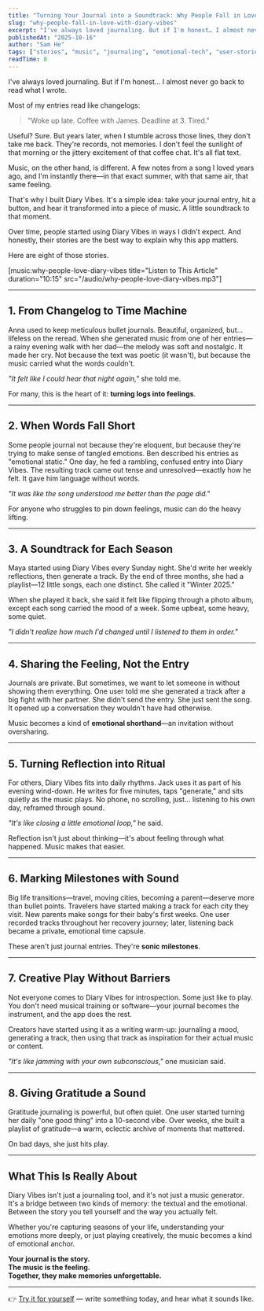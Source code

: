 ```yaml
---
title: "Turning Your Journal into a Soundtrack: Why People Fall in Love with Diary Vibes"
slug: "why-people-fall-in-love-with-diary-vibes"
excerpt: "I've always loved journaling. But if I'm honest… I almost never go back to read what I wrote. Most entries read like changelogs: records, not memories. That's why I built Diary Vibes..."
publishedAt: "2025-10-16"
author: "Sam He"
tags: ["stories", "music", "journaling", "emotional-tech", "user-stories"]
readTime: 8
---
```


I've always loved journaling. But if I'm honest… I almost never go back to read what I wrote.

Most of my entries read like changelogs:

> "Woke up late. Coffee with James. Deadline at 3. Tired."

Useful? Sure. But years later, when I stumble across those lines, they don't take me back. They're records, not memories. I don't feel the sunlight of that morning or the jittery excitement of that coffee chat. It's all flat text.

Music, on the other hand, is different. A few notes from a song I loved years ago, and I'm instantly there—in that exact summer, with that same air, that same feeling.

That's why I built Diary Vibes. It's a simple idea: take your journal entry, hit a button, and hear it transformed into a piece of music. A little soundtrack to that moment.

Over time, people started using Diary Vibes in ways I didn't expect. And honestly, their stories are the best way to explain why this app matters.

Here are eight of those stories.

[music:why-people-love-diary-vibes title="Listen to This Article" duration="10:15" src="/audio/why-people-love-diary-vibes.mp3"]

---

## 1. From Changelog to Time Machine

Anna used to keep meticulous bullet journals. Beautiful, organized, but… lifeless on the reread. When she generated music from one of her entries—a rainy evening walk with her dad—the melody was soft and nostalgic. It made her cry. Not because the text was poetic (it wasn't), but because the music carried what the words couldn't.

*"It felt like I could hear that night again,"* she told me.

For many, this is the heart of it: **turning logs into feelings**.

---

## 2. When Words Fall Short

Some people journal not because they're eloquent, but because they're trying to make sense of tangled emotions. Ben described his entries as "emotional static." One day, he fed a rambling, confused entry into Diary Vibes. The resulting track came out tense and unresolved—exactly how he felt. It gave him language without words.

*"It was like the song understood me better than the page did."*

For anyone who struggles to pin down feelings, music can do the heavy lifting.

---

## 3. A Soundtrack for Each Season

Maya started using Diary Vibes every Sunday night. She'd write her weekly reflections, then generate a track. By the end of three months, she had a playlist—12 little songs, each one distinct. She called it "Winter 2025."

When she played it back, she said it felt like flipping through a photo album, except each song carried the mood of a week. Some upbeat, some heavy, some quiet.

*"I didn't realize how much I'd changed until I listened to them in order."*

---

## 4. Sharing the Feeling, Not the Entry

Journals are private. But sometimes, we want to let someone in without showing them everything. One user told me she generated a track after a big fight with her partner. She didn't send the entry. She just sent the song. It opened up a conversation they wouldn't have had otherwise.

Music becomes a kind of **emotional shorthand**—an invitation without oversharing.

---

## 5. Turning Reflection into Ritual

For others, Diary Vibes fits into daily rhythms. Jack uses it as part of his evening wind-down. He writes for five minutes, taps "generate," and sits quietly as the music plays. No phone, no scrolling, just… listening to his own day, reframed through sound.

*"It's like closing a little emotional loop,"* he said.

Reflection isn't just about thinking—it's about feeling through what happened. Music makes that easier.

---

## 6. Marking Milestones with Sound

Big life transitions—travel, moving cities, becoming a parent—deserve more than bullet points. Travelers have started making a track for each city they visit. New parents make songs for their baby's first weeks. One user recorded tracks throughout her recovery journey; later, listening back became a private, emotional time capsule.

These aren't just journal entries. They're **sonic milestones**.

---

## 7. Creative Play Without Barriers

Not everyone comes to Diary Vibes for introspection. Some just like to play. You don't need musical training or software—your journal becomes the instrument, and the app does the rest.

Creators have started using it as a writing warm-up: journaling a mood, generating a track, then using that track as inspiration for their actual music or content.

*"It's like jamming with your own subconscious,"* one musician said.

---

## 8. Giving Gratitude a Sound

Gratitude journaling is powerful, but often quiet. One user started turning her daily "one good thing" into a 10-second vibe. Over weeks, she built a playlist of gratitude—a warm, eclectic archive of moments that mattered.

On bad days, she just hits play.

---

## What This Is Really About

Diary Vibes isn't just a journaling tool, and it's not just a music generator. It's a bridge between two kinds of memory: the textual and the emotional. Between the story you tell yourself and the way you actually felt.

Whether you're capturing seasons of your life, understanding your emotions more deeply, or just playing creatively, the music becomes a kind of emotional anchor.

**Your journal is the story.**  
**The music is the feeling.**  
**Together, they make memories unforgettable.**

---

👉 [Try it for yourself](https://diaryvibes.com) — write something today, and hear what it sounds like.
